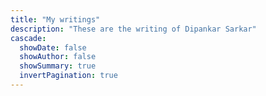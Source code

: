 ```yaml
---
title: "My writings"
description: "These are the writing of Dipankar Sarkar"
cascade:
  showDate: false
  showAuthor: false
  showSummary: true
  invertPagination: true
---
```

